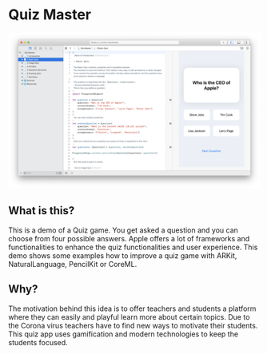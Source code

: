 # Quiz Master

![Screenshot](media/screenshot.png)

## What is this?

This is a demo of a Quiz game. You get asked a question and you can choose from four possible answers.
Apple offers a lot of frameworks and functionalities to enhance the quiz functionalities and user experience. This demo shows some examples how to improve a quiz game with ARKit, NaturalLanguage, PencilKit or CoreML.

## Why?

The motivation behind this idea is to offer teachers and students a platform where they can easily and playful learn more about certain topics.
Due to the Corona virus teachers have to find new ways to motivate their students. This quiz app uses gamification and modern technologies to keep the students focused.